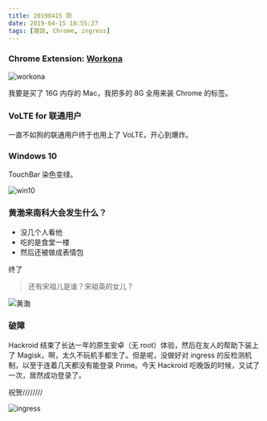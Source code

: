 ```yaml
---
title: 20190415 阴
date: 2019-04-15 18:55:27
tags: [雑談, Chrome, ingress]
---
```


### Chrome Extension: [Workona](https://chrome.google.com/webstore/detail/workona-tab-manager-produ/ailcmbgekjpnablpdkmaaccecekgdhlh?hl=en)

![workona](https://i.loli.net/2019/04/15/5cb464436c99b.png)

我要是买了 16G 内存的 Mac，我把多的 8G 全用来装 Chrome 的标签。

### VoLTE for 联通用户

一直不如狗的联通用户终于也用上了 VoLTE，开心到爆炸。

### Windows 10

TouchBar 染色变绿。

![win10](https://i.loli.net/2019/04/15/5cb46aa1e1ab3.png)

### 黄渤来南科大会发生什么？

* 没几个人看他
* 吃的是食堂一楼
* 然后还被做成表情包

终了

> 还有宋祖儿是谁？宋祖英的女儿？

![黄渤](https://i.loli.net/2019/04/15/5cb4776927331.jpg)

### 破障

Hackroid 结束了长达一年的原生安卓（无 root）体验，然后在友人的帮助下装上了 Magisk，啊，太久不玩机手都生了。但是呢，没做好对 ingress 的反检测机制，以至于连着几天都没有能登录 Prime。今天 Hackroid 吃晚饭的时候，又试了一次，居然成功登录了。

祝贺////////

![ingress](https://i.loli.net/2019/04/15/5cb4682dbd848.png)

